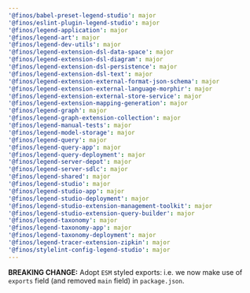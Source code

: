 ```yaml
---
'@finos/babel-preset-legend-studio': major
'@finos/eslint-plugin-legend-studio': major
'@finos/legend-application': major
'@finos/legend-art': major
'@finos/legend-dev-utils': major
'@finos/legend-extension-dsl-data-space': major
'@finos/legend-extension-dsl-diagram': major
'@finos/legend-extension-dsl-persistence': major
'@finos/legend-extension-dsl-text': major
'@finos/legend-extension-external-format-json-schema': major
'@finos/legend-extension-external-language-morphir': major
'@finos/legend-extension-external-store-service': major
'@finos/legend-extension-mapping-generation': major
'@finos/legend-graph': major
'@finos/legend-graph-extension-collection': major
'@finos/legend-manual-tests': major
'@finos/legend-model-storage': major
'@finos/legend-query': major
'@finos/legend-query-app': major
'@finos/legend-query-deployment': major
'@finos/legend-server-depot': major
'@finos/legend-server-sdlc': major
'@finos/legend-shared': major
'@finos/legend-studio': major
'@finos/legend-studio-app': major
'@finos/legend-studio-deployment': major
'@finos/legend-studio-extension-management-toolkit': major
'@finos/legend-studio-extension-query-builder': major
'@finos/legend-taxonomy': major
'@finos/legend-taxonomy-app': major
'@finos/legend-taxonomy-deployment': major
'@finos/legend-tracer-extension-zipkin': major
'@finos/stylelint-config-legend-studio': major
---
```


**BREAKING CHANGE:** Adopt `ESM` styled exports: i.e. we now make use of `exports` field (and removed `main` field) in `package.json`.
